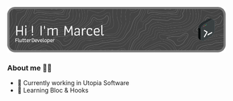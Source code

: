 ![Header](./github-header-image-2.png)

### About me 🙋‍♂️
- 🔭 Currently working in Utopia Software
- 🌱 Learning Bloc & Hooks


<!--
**Marcel-Mudrak/Marcel-Mudrak** is a ✨ _special_ ✨ repository because its `README.md` (this file) appears on your GitHub profile.

Here are some ideas to get you started:

- 🔭 I’m currently working on ...
- 🌱 I’m currently learning ...
- 👯 I’m looking to collaborate on ...
- 🤔 I’m looking for help with ...
- 💬 Ask me about ...
- 📫 How to reach me: ...
- 😄 Pronouns: ...
- ⚡ Fun fact: ...
-->

